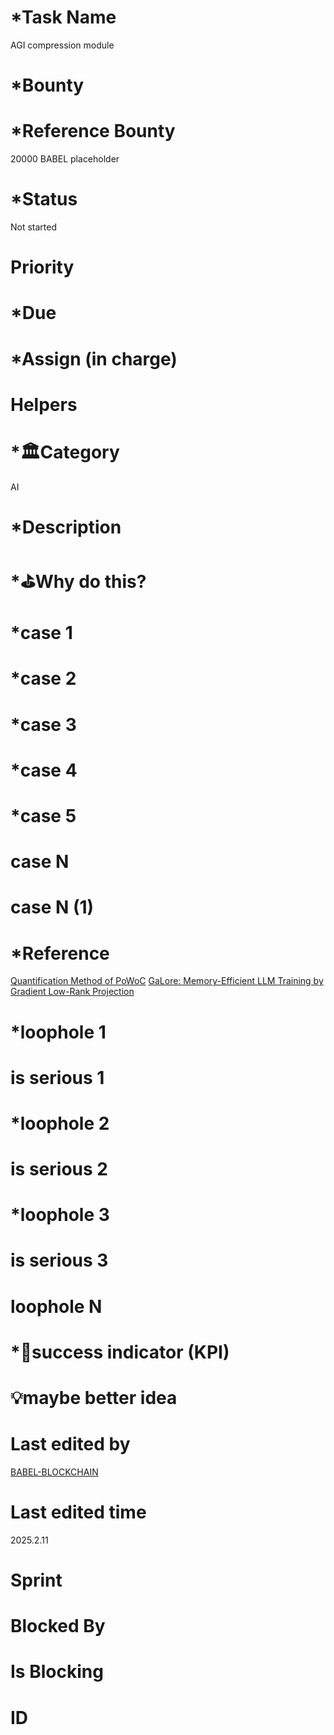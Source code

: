 # \*Task Name

AGI compression module

# \*Bounty

# \*Reference Bounty

20000 BABEL placeholder

# \*Status

Not started

# Priority

# \*Due

# \*Assign (in charge)

# Helpers

# \*🏛Category

AI

# \*Description

# \*⛳️Why do this?

# \*case 1

# \*case 2

# \*case 3

# \*case 4

# \*case 5

# case N

# case N (1)

# \*Reference

[Quantification Method of PoWoC](https://babel-agi-blockchain.notion.site/Quantification-Method-of-PoWoC-174c09fee3b7816ca07ccb1bdb643d05)
[GaLore: Memory-Efficient LLM Training by Gradient Low-Rank Projection](https://arxiv.org/pdf/2403.03507.pdf)

# \*loophole 1

# is serious 1

# \*loophole 2

# is serious 2

# \*loophole 3

# is serious 3

# loophole N

# \*🎯success indicator (KPI)

# 💡maybe better idea

# Last edited by

[BABEL-BLOCKCHAIN](https://github.com/BABEL-BLOCKCHAIN)

# Last edited time

2025.2.11

# Sprint

# Blocked By

# Is Blocking

# ID
